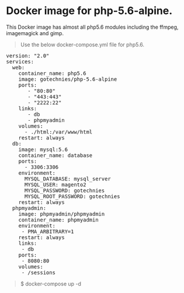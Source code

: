 # Docker image for php-5.6-alpine.

This Docker image has almost all php5.6 modules including the ffmpeg, imagemagick and gimp.

>Use the below docker-compose.yml file for php5.6.
<pre>
version: "2.0"
services:
  web:
    container_name: php5.6
    image: gotechnies/php-5.6-alpine
    ports:
       - "80:80"
       - "443:443"
       - "2222:22"
    links:
       - db
       - phpmyadmin
    volumes:
      - ./html:/var/www/html
    restart: always
  db:
    image: mysql:5.6
    container_name: database
    ports:
      - 3306:3306
    environment:
      MYSQL_DATABASE: mysql_server
      MYSQL_USER: magento2
      MYSQL_PASSWORD: gotechnies
      MYSQL_ROOT_PASSWORD: gotechnies
    restart: always
  phpmyadmin:
    image: phpmyadmin/phpmyadmin
    container_name: phpmyadmin
    environment:
     - PMA_ARBITRARY=1
    restart: always
    links:
     - db
    ports:
     - 8080:80
    volumes:
     - /sessions
</pre>

> $ docker-compose up -d

